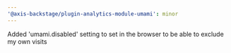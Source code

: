 ```yaml
---
'@axis-backstage/plugin-analytics-module-umami': minor
---
```


Added 'umami.disabled' setting to set in the browser to be able to exclude my own visits
